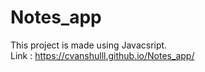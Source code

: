 # Notes_app
This project is made using Javacsript.
<br>
Link : https://cvanshulll.github.io/Notes_app/
